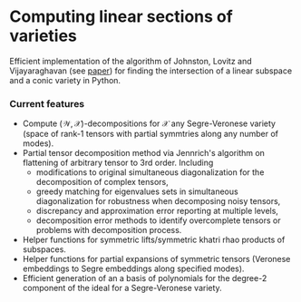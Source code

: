 # Computing linear sections of varieties
Efficient implementation of the algorithm of Johnston, Lovitz and Vijayaraghavan (see [paper](https://arxiv.org/abs/2212.03851)) for finding the intersection of a linear subspace and a conic variety in Python.

### Current features
- Compute $(\mathcal W, \mathcal X)$-decompositions for $\mathcal X$ any Segre-Veronese variety (space of rank-1 tensors with partial symmtries along any number of modes).
- Partial tensor decomposition method via Jennrich's algorithm on flattening of arbitrary tensor to 3rd order. Including
  - modifications to original simultaneous diagonalization for the decomposition of complex tensors,
  - greedy matching for eigenvalues sets in simultaneous diagonalization for robustness when decomposing noisy tensors,
  - discrepancy and approximation error reporting at multiple levels,
  - decomposition error methods to identify overcomplete tensors or problems with decomposition process.
- Helper functions for symmetric lifts/symmetric khatri rhao products of subspaces.
- Helper functions for partial expansions of symmetric tensors (Veronese embeddings to Segre embeddings along specified modes).
- Efficient generation of an a basis of polynomials for the degree-2 component of the ideal for a Segre-Veronese variety.
